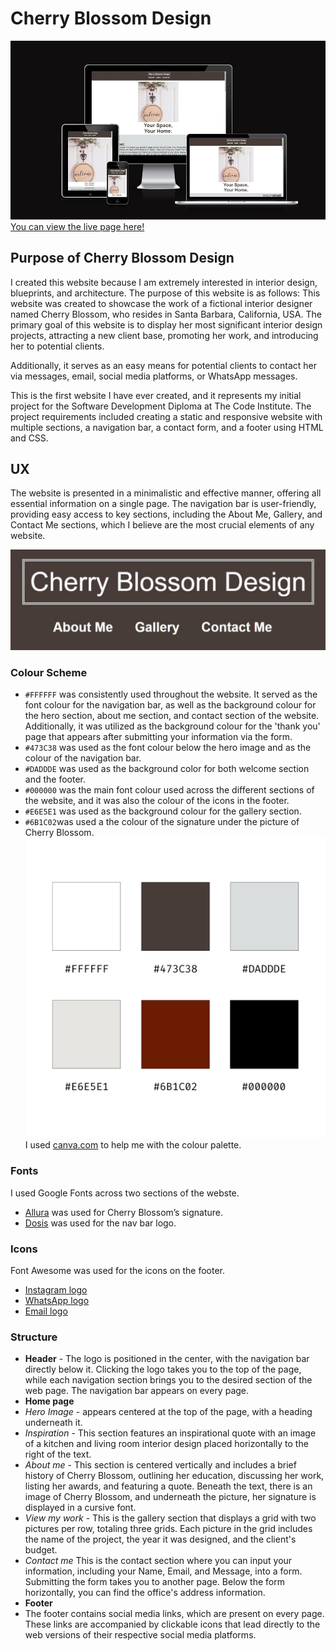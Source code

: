 # Cherry Blossom Design 
![Media Responsivness](docs/media-responsive.jpg)
[You can view the live page here!]( https://pixie-pie.github.io/Cherry-Blossom-Design/)

## Purpose of Cherry Blossom Design
I created this website because I am extremely interested in interior design, blueprints, and architecture. The purpose of this website is as follows: This website was created to showcase the work of a fictional interior designer named Cherry Blossom, who resides in Santa Barbara, California, USA. The primary goal of this website is to display her most significant interior design projects, attracting a new client base, promoting her work, and introducing her to potential clients. 

Additionally, it serves as an easy means for potential clients to contact her via messages, email, social media platforms, or WhatsApp messages.

This is the first website I have ever created, and it represents my initial project for the Software Development Diploma at The Code Institute.
The project requirements included creating a static and responsive website with multiple sections, a navigation bar, a contact form, and a footer using HTML and CSS.

## UX
The website is presented in a minimalistic and effective manner, offering all essential information on a single page. The navigation bar is user-friendly, providing easy access to key sections, including the About Me, Gallery, and Contact Me sections, which I believe are the most crucial elements of any website.

![Nav Bar](docs/nav-bar.jpg)

### Colour Scheme
- `#FFFFFF` was consistently used throughout the website. It served as the font colour for the navigation bar, as well as the background colour for the hero section, about me section, and contact section of the website. Additionally, it was utilized as the background colour for the 'thank you' page that appears after submitting your information via the form.
- `#473C38` was used as the font colour below the hero image and as the colour of the navigation bar.
- `#DADDDE` was used as the background color for both welcome section  and the footer.
- `#000000` was the main font colour used across the different sections of the website, and it was also the colour of the icons in the footer.
- `#E6E5E1` was used as the background colour for the gallery section. 
- `#6B1C02`was used a the colour of the signature under the picture of Cherry Blossom. 
![Colour palette](<docs/Colour Palette.png>)
  I used [canva.com](https://canva.com) to help me with the colour palette.

### Fonts
I used Google Fonts across two sections of the webste. 
- [Allura](https://fonts.google.com/specimen/Allura?query=allura) was used for Cherry Blossom’s signature.
- [Dosis](https://fonts.google.com/specimen/Dosis?query=Dosis&preview.size=18) was used for the nav bar logo. 

### Icons
Font Awesome was used for the icons on the footer.
- [Instagram logo](https://fontawesome.com/icons/square-instagram?f=brands&s=solid)
- [WhatsApp logo](https://fontawesome.com/icons/whatsapp?f=brands&s=solid)
- [Email logo](https://fontawesome.com/icons/envelope?f=classic&s=solid)
### Structure 
- **Header** - The logo is positioned in the center, with the navigation bar directly below it. Clicking the logo takes you to the top of the page, while each navigation section brings you to the desired section of the web page. The navigation bar appears on every page.
- **Home page**
- *Hero Image* - appears centered at the top of the page, with a heading underneath it.
- *Inspiration* - This section features an inspirational quote with an image of a kitchen and living room interior design placed horizontally to the right of the text.
- *About me* - This section is centered vertically and includes a brief history of Cherry Blossom, outlining her education, discussing her work, listing her awards, and featuring a quote. Beneath the text, there is an image of Cherry Blossom, and underneath the picture, her signature is displayed in a cursive font.
- *View my work* - This is the gallery section that displays a grid with two pictures per row, totaling three grids. Each picture in the grid includes the name of the project, the year it was designed, and the client's budget.
- *Contact me* This is the contact section where you can input your information, including your Name, Email, and Message, into a form. Submitting the form takes you to another page. Below the form horizontally, you can find the office's address information.
- **Footer**
- The footer contains social media links, which are present on every page. These links are accompanied by clickable icons that lead directly to the web versions of their respective social media platforms.